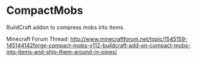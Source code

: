 CompactMobs
===========

BuildCraft addon to compress mobs into items.

Minecraft Forum Thread:
http://www.minecraftforum.net/topic/1545159-145144142forge-compact-mobs-v112-buildcraft-add-on-compact-mobs-into-items-and-ship-them-around-in-pipes/